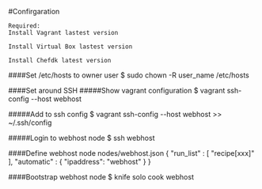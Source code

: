 #Confirgaration

	Required:
	Install Vagrant lastest version

	Install Virtual Box lastest version

	Install Chefdk latest version


####Set /etc/hosts to owner user
	  $ sudo chown -R user_name /etc/hosts
	  

####Set around SSH
#####Show vagrant configuration
	    $ vagrant ssh-config --host webhost

#####Add to ssh config
    $ vagrant ssh-config --host webhost >> ~/.ssh/config

#####Login to webhost node
    $ ssh webhost

####Define webhost node
	  nodes/webhost.json
	  {
    	"run_list" : [
	      "recipe[xxx]"
	      ],
	    "automatic" : {
      		"ipaddress": "webhost"
	    }
	  }

####Bootstrap webhost node
  $ knife solo cook webhost
